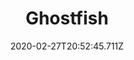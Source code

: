 ---
templateKey: blog-post
featuredpost: false
date: 2020-02-27T20:52:45.711Z
featuredimage: /img/Ghostfish.png
title: Ghostfish
description: A pale, blind fish found in underground Mountains.
type: fish
sellPrice: 45
energy: 
health: 
tags:
  - fish
  - Mine 20
  - Mine 60
  - 6am - 2am
  - spring
  - summer
  - fall
  - winter
  - AnyWeather
  - Specialty Fish Bundle
  - Ghost drop
---
